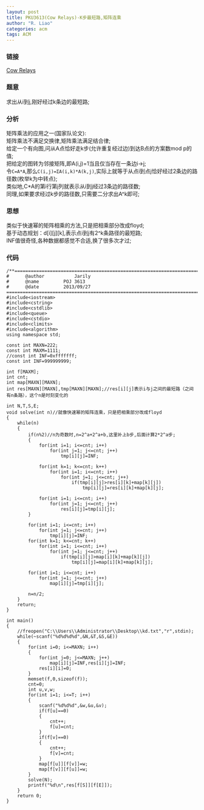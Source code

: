 ```yaml
---
layout: post
title: PKU3613(Cow Relays)-K步最短路,矩阵连乘
author: "R. Liao" 
categories: acm
tags: ACM
---
```


### 链接  
[Cow Relays](http://poj.org/problem?id=3613)

### 题意           
求出从i到j,刚好经过k条边的最短路;

### 分析          
矩阵乘法的应用之一(国家队论文):  
矩阵乘法不满足交换律,矩阵乘法满足结合律;  
给定一个有向图,问从A点恰好走k步(允许重复经过边)到达B点的方案数mod p的值;  
把给定的图转为邻接矩阵,即A(i,j)=1当且仅当存在一条边i->j;  
令```C=A*A```,那么```C(i,j)=ΣA(i,k)*A(k,j)```,实际上就等于从点i到点j恰好经过2条边的路径数(枚举k为中转点);  
类似地,C*A的第i行第j列就表示从i到j经过3条边的路径数;  
同理,如果要求经过k步的路径数,只需要二分求出A^k即可;

### 思想  
类似于快速幂的矩阵相乘的方法,只是把相乘部分改成floyd;  
基于动态规划：d[i][j][k],表示点i到j有2^k条路径的最短路;  
INF值很奇怪,各种数据都感觉不合适,换了很多次才过;

### 代码

```
/**============================================================================
#	   @author	         Jarily
#	   @name		 POJ 3613
#	   @date		 2013/09/27
============================================================================**/
#include<iostream>
#include<cstring>
#include<cstdlib>
#include<queue>
#include<cstdio>
#include<climits>
#include<algorithm>
using namespace std;

const int MAXN=222;
const int MAXM=1111;
//const int INF=0xfffffff;
const int INF=999999999;

int f[MAXM];
int cnt;
int map[MAXN][MAXN];
int res[MAXN][MAXN],tmp[MAXN][MAXN];//res[i][j]表示i与j之间的最短路（之间有n条路），这个n是时刻变化的

int N,T,S,E;
void solve(int n)//就像快速幂的矩阵连乘，只是把相乘部分改成floyd
{
    while(n)
    {
        if(n%2)//n为奇数时,n=2^a+2^a+b,这里补上b步,后面计算2*2^a步;
        {
            for(int i=1; i<=cnt; i++)
                for(int j=1; j<=cnt; j++)
                    tmp[i][j]=INF;

            for(int k=1; k<=cnt; k++)
                for(int i=1; i<=cnt; i++)
                    for(int j=1; j<=cnt; j++)
                        if(tmp[i][j]>res[i][k]+map[k][j])
                            tmp[i][j]=res[i][k]+map[k][j];

            for(int i=1; i<=cnt; i++)
                for(int j=1; j<=cnt; j++)
                    res[i][j]=tmp[i][j];
        }

        for(int i=1; i<=cnt; i++)
            for(int j=1; j<=cnt; j++)
                tmp[i][j]=INF;
        for(int k=1; k<=cnt; k++)
            for(int i=1; i<=cnt; i++)
                for(int j=1; j<=cnt; j++)
                    if(tmp[i][j]>map[i][k]+map[k][j])
                        tmp[i][j]=map[i][k]+map[k][j];

        for(int i=1; i<=cnt; i++)
            for(int j=1; j<=cnt; j++)
                map[i][j]=tmp[i][j];

        n=n/2;
    }
    return;
}

int main()
{
    //freopen("C:\\Users\\Administrator\\Desktop\\kd.txt","r",stdin);
    while(~scanf("%d%d%d%d",&N,&T,&S,&E))
    {
        for(int i=0; i<=MAXN; i++)
        {
            for(int j=0; j<=MAXN; j++)
                map[i][j]=INF,res[i][j]=INF;
            res[i][i]=0;
        }
        memset(f,0,sizeof(f));
        cnt=0;
        int u,v,w;
        for(int i=1; i<=T; i++)
        {
            scanf("%d%d%d",&w,&u,&v);
            if(f[u]==0)
            {
                cnt++;
                f[u]=cnt;
            }
            if(f[v]==0)
            {
                cnt++;
                f[v]=cnt;
            }
            map[f[u]][f[v]]=w;
            map[f[v]][f[u]]=w;
        }
        solve(N);
        printf("%d\n",res[f[S]][f[E]]);
    }
    return 0;
}

```